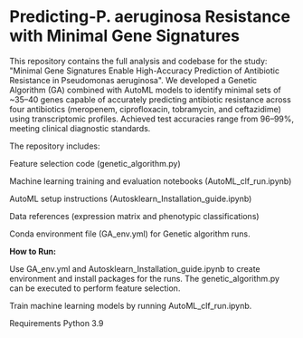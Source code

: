 # Predicting-P. aeruginosa Resistance with Minimal Gene Signatures
This repository contains the full analysis and codebase for the study: "Minimal Gene Signatures Enable High-Accuracy Prediction of Antibiotic Resistance in Pseudomonas aeruginosa".
We developed a Genetic Algorithm (GA) combined with AutoML models to identify minimal sets of ~35–40 genes capable of accurately predicting antibiotic resistance across four antibiotics (meropenem, ciprofloxacin, tobramycin, and ceftazidime) using transcriptomic profiles.
Achieved test accuracies range from 96–99%, meeting clinical diagnostic standards.

The repository includes:

Feature selection code (genetic_algorithm.py)

Machine learning training and evaluation notebooks (AutoML_clf_run.ipynb)

AutoML setup instructions (Autosklearn_Installation_guide.ipynb)

Data references (expression matrix and phenotypic classifications)

Conda environment file (GA_env.yml) for Genetic algorithm runs.

**How to Run:**


Use GA_env.yml and Autosklearn_Installation_guide.ipynb to create environment and install packages for the runs. 
The genetic_algorithm.py can be executed to perform feature selection.

Train machine learning models by running AutoML_clf_run.ipynb.

Requirements
Python 3.9

